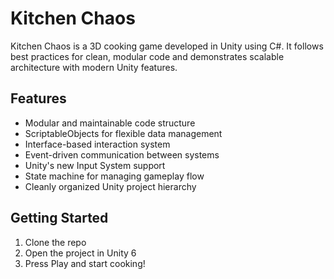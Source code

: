 # Kitchen Chaos

Kitchen Chaos is a 3D cooking game developed in Unity using C#. It follows best practices for clean, modular code and demonstrates scalable architecture with modern Unity features.

## Features
- Modular and maintainable code structure
- ScriptableObjects for flexible data management
- Interface-based interaction system
- Event-driven communication between systems
- Unity's new Input System support
- State machine for managing gameplay flow
- Cleanly organized Unity project hierarchy

## Getting Started
1. Clone the repo
2. Open the project in Unity 6
3. Press Play and start cooking!
